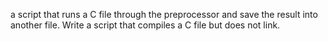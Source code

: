 a script that runs a C file through the preprocessor and save the result into another file.
Write a script that compiles a C file but does not link.


